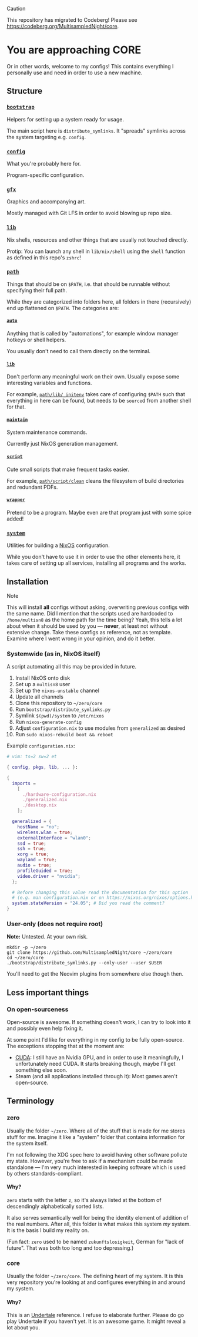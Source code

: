 > [!CAUTION]
> This repository has migrated to Codeberg!
> Please see https://codeberg.org/MultisampledNight/core.

# You are approaching CORE

Or in other words, welcome to my configs!
This contains everything I personally use and need
in order to use a new machine.

## Structure

### [`bootstrap`](./bootstrap)

Helpers for setting up a system ready for usage.

The main script here is `distribute_symlinks`.
It "spreads" symlinks across the system targeting e.g. `config`.

### [`config`](./config)

What you're probably here for.

Program-specific configuration.

### [`gfx`](./gfx)

Graphics and accompanying art.

Mostly managed with Git LFS in order to avoid blowing up repo size.

### [`lib`](./lib)

Nix shells, resources and other things that are usually not touched directly.

Protip: You can launch any shell in `lib/nix/shell`
using the `shell` function as defined in this repo's `zshrc`!

### [`path`](./path)

Things that should be on `$PATH`,
i.e. that should be runnable without specifying their full path.

While they are categorized into folders here,
all folders in there (recursively) end up flattened on `$PATH`.
The categories are:

#### [`auto`](./path/auto)

Anything that is called by "automations",
for example window manager hotkeys or shell helpers.

You usually don't need to call them directly on the terminal.

#### [`lib`](./path/lib)

Don't perform any meaningful work on their own.
Usually expose some interesting variables and functions.

For example, [`path/lib/_initenv`](./path/lib/_initenv)
takes care of configuring `$PATH` such that everything
in here can be found,
but needs to be `source`d from another shell for that.

#### [`maintain`](./path/maintain)

System maintenance commands.

Currently just NixOS generation management.

#### [`script`](./path/script)

Cute small scripts that make frequent tasks easier.

For example, [`path/script/clean`](./path/script/clean)
cleans the filesystem of build directories and redundant PDFs.

#### [`wrapper`](./path/wrapper)

Pretend to be a program.
Maybe even are that program just with some spice added!

### [`system`](./system)

Utilities for building a [NixOS] configuration.

While you don't have to use it in order to use the other elements here,
it takes care of setting up all services,
installing all programs and
the works.

## Installation

> [!NOTE]
> This will install **all** configs without asking,
> overwriting previous configs with the same name.
> Did I mention that the scripts used are hardcoded to `/home/multisn8`
> as the home path for the time being?
> Yeah, this tells a lot about when it should be used by you — **never**,
> at least not without extensive change.
> Take these configs as reference, not as template.
> Examine where I went wrong in your opinion, and do it better.

### Systemwide (as in, NixOS itself)

A script automating all this may be provided in future.

1. Install NixOS onto disk
2. Set up a `multisn8` user
4. Set up the `nixos-unstable` channel
5. Update all channels
3. Clone this repository to `~/zero/core`
6. Run `bootstrap/distribute_symlinks.py`
7. Symlink `$(pwd)/system` to `/etc/nixos`
8. Run `nixos-generate-config`
9. Adjust `configuration.nix` to use modules from `generalized` as desired
10. Run `sudo nixos-rebuild boot && reboot`

Example `configuration.nix`:

```nix
# vim: ts=2 sw=2 et

{ config, pkgs, lib, ... }:

{
  imports =
    [
      ./hardware-configuration.nix
      ./generalized.nix
      ./desktop.nix
    ];

  generalized = {
    hostName = "no";
    wireless.wlan = true;
    externalInterface = "wlan0";
    ssd = true;
    ssh = true;
    xorg = true;
    wayland = true;
    audio = true;
    profileGuided = true;
    video.driver = "nvidia";
  };

  # Before changing this value read the documentation for this option
  # (e.g. man configuration.nix or on https://nixos.org/nixos/options.html).
  system.stateVersion = "24.05"; # Did you read the comment?
}
```

### User-only (does not require root)

**Note:** Untested. At your own risk.

```console
mkdir -p ~/zero
git clone https://github.com/MultisampledNight/core ~/zero/core
cd ~/zero/core
./bootstrap/distribute_symlinks.py --only-user --user $USER
```

You'll need to get the Neovim plugins from somewhere else though then.

## Less important things

### On open-sourceness

Open-source is awesome.
If something doesn't work,
I can try to look into it
and possibly even help fixing it.

At some point I'd like for everything in my config
to be fully open-source.
The exceptions stopping that at the moment are:

- [CUDA]: I still have an Nvidia GPU, and in order to use it meaningfully,
  I unfortunately need CUDA.
  It starts breaking though, maybe I'll get something else soon.
- Steam (and all applications installed through it): Most games aren't open-source.

## Terminology

### zero

Usually the folder `~/zero`.
Where all of the stuff that is made for me stores stuff for me.
Imagine it like a "system" folder that contains information for the system
itself.

I'm not following the XDG spec here
to avoid having other software pollute my state.
However, you're free to ask if a mechanism could be made standalone —
I'm very much interested in keeping software
which is used by others
standards-compliant.

#### Why?

`zero` starts with the letter `z`,
so it's always listed at the bottom
of descendingly alphabetically sorted lists.

It also serves semantically well for being
the identity element of addition
of the real numbers.
After all, this folder is what makes this system *my* system.
It is the basis I build my reality on.

(Fun fact: `zero` used to be named `zukunftslosigkeit`,
German for "lack of future".
That was both too long and too depressing.)

### core

Usually the folder `~/zero/core`.
The defining heart of my system.
It is this very repository you're looking at and
configures everything in and around my system.

#### Why?

This is an [Undertale] reference.
I refuse to elaborate further.
Please do go play Undertale if you haven't yet.
It is an awesome game.
It might reveal a lot about you.


[NixOS]: https://nixos.org/
[CUDA]: https://developer.nvidia.com/cuda-zone
[Undertale]: https://undertale.com/
